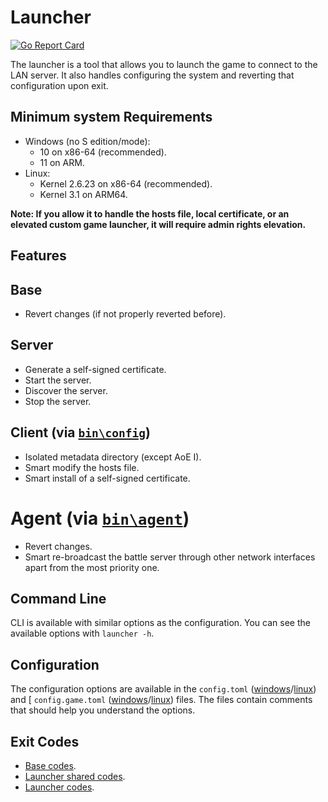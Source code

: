 # Launcher

[![Go Report Card](https://goreportcard.com/badge/github.com/luskaner/ageLANServer/launcher)](https://goreportcard.com/report/github.com/luskaner/ageLANServer/launcher)

The launcher is a tool that allows you to launch the game to connect to the LAN server. It also handles configuring the
system and reverting that configuration upon exit.

## Minimum system Requirements

- Windows (no S edition/mode):
    - 10 on x86-64 (recommended).
    - 11 on ARM.
- Linux:
    - Kernel 2.6.23 on x86-64 (recommended).
    - Kernel 3.1 on ARM64.

**Note: If you allow it to handle the hosts file, local certificate, or an elevated custom game launcher, it will
require admin rights elevation.**

## Features

## Base

- Revert changes (if not properly reverted before).

## Server

- Generate a self-signed certificate.
- Start the server.
- Discover the server.
- Stop the server.

## Client (via [`bin\config`](../launcher-config/README.md))

- Isolated metadata directory (except AoE I).
- Smart modify the hosts file.
- Smart install of a self-signed certificate.

# Agent (via [`bin\agent`](../launcher-agent/README.md))

- Revert changes.
- Smart re-broadcast the battle server through other network interfaces apart from the most priority one.

## Command Line

CLI is available with similar options as the configuration. You can see the available options with
`launcher -h`.

## Configuration

The configuration options are available in the
`config.toml` ([windows](resources/windows/configs/config.toml)/[linux](resources/unix/configs/config.toml)) and [
`config.game.toml` ([windows](resources/windows/configs/config.game.toml)/[linux](resources/unix/configs/config.game.toml))
files. The files contain comments that
should help you understand the options.

## Exit Codes

* [Base codes](../common/errors.go).
* [Launcher shared codes](../launcher-common/errors.go).
* [Launcher codes](internal/errors.go).
